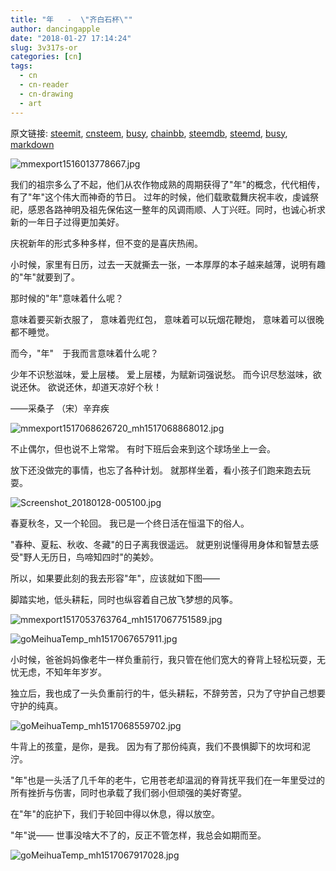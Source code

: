 ```yaml
---
title: "年   -  \"齐白石杯\""
author: dancingapple
date: "2018-01-27 17:14:24"
slug: 3v317s-or
categories: [cn]
tags: 
  - cn
  - cn-reader
  - cn-drawing
  - art
---
```


原文链接: [steemit](https://steemit.com), [cnsteem](https://cnsteem.com), [busy](https://busy.org), [chainbb](https://chainbb.com), [steemdb](https://steemdb.com), [steemd](https://steemd.com), [busy](https://busy.org), [markdown](https://raw.githubusercontent.com/pzhaonet/steem_dancingapple/master/content/post/3v317s-or.md)

![mmexport1516013778667.jpg](https://steemitimages.com/DQmXsGjpSFnLg3NQajHtt115W3J1oGtV3zFs7tLYQFffkDD/mmexport1516013778667.jpg)

我们的祖宗多么了不起，他们从农作物成熟的周期获得了"年"的概念，代代相传，有了"年"这个伟大而神奇的节日。
过年的时候，他们载歌载舞庆祝丰收，虔诚祭祀，感恩各路神明及祖先保佑这一整年的风调雨顺、人丁兴旺。同时，也诚心祈求新的一年日子过得更加美好。

庆祝新年的形式多种多样，但不变的是喜庆热闹。

小时候，家里有日历，过去一天就撕去一张，一本厚厚的本子越来越薄，说明有趣的"年"就要到了。

那时候的"年"意味着什么呢？

意味着要买新衣服了，
意味着兜红包，
意味着可以玩烟花鞭炮，
意味着可以很晚都不睡觉。

而今，"年"　于我而言意味着什么呢？

少年不识愁滋味，爱上层楼。
爱上层楼，为赋新词强说愁。
而今识尽愁滋味，欲说还休。
欲说还休，却道天凉好个秋！　　

——采桑子
（宋）辛弃疾　

![mmexport1517068626720_mh1517068868012.jpg](https://steemitimages.com/DQmbgnpfzHK3N75pjQgEeJCQTkhHuBRdJHujiuJERgCC36h/mmexport1517068626720_mh1517068868012.jpg)

不止偶尔，但也说不上常常。
有时下班后会来到这个球场坐上一会。

放下还没做完的事情，也忘了各种计划。
就那样坐着，看小孩子们跑来跑去玩耍。

![Screenshot_20180128-005100.jpg](https://steemitimages.com/DQmXd8CZGt3jSsvNMB7rb2usXzmSbpWTrt5XG2JNkbyFx8S/Screenshot_20180128-005100.jpg)

春夏秋冬，又一个轮回。
我已是一个终日活在恒温下的俗人。

"春种、夏耘、秋收、冬藏"的日子离我很遥远。
就更别说懂得用身体和智慧去感受"野人无历日，鸟啼知四时"的美妙。

所以，如果要此刻的我去形容"年"，应该就如下图——

脚踏实地，低头耕耘，同时也纵容着自己放飞梦想的风筝。

![mmexport1517053763764_mh1517067751589.jpg](https://steemitimages.com/DQmdAvbieHrTPQxM1fyakrgiTzM5nEca2Scxzx1uAH83bGz/mmexport1517053763764_mh1517067751589.jpg)

![goMeihuaTemp_mh1517067657911.jpg](https://steemitimages.com/DQmcxZTd8txitZ6FUKVnaUDwJvYCVH1nGcuEDfGYxBuQ2kk/goMeihuaTemp_mh1517067657911.jpg)


小时候，爸爸妈妈像老牛一样负重前行，我只管在他们宽大的脊背上轻松玩耍，无忧无虑，不知年年岁岁。

独立后，我也成了一头负重前行的牛，低头耕耘，不辞劳苦，只为了守护自己想要守护的纯真。

![goMeihuaTemp_mh1517068559702.jpg](https://steemitimages.com/DQmccg4MrEfPW8RJQstc88kGncr63MkB9NLk6AGJN71rsj5/goMeihuaTemp_mh1517068559702.jpg)

牛背上的孩童，是你，是我。
因为有了那份纯真，我们不畏惧脚下的坎坷和泥泞。

"年"也是一头活了几千年的老牛，它用苍老却温润的脊背抚平我们在一年里受过的所有挫折与伤害，同时也承载了我们弱小但顽强的美好寄望。

在"年"的庇护下，我们于轮回中得以休息，得以放空。

"年"说——
世事没啥大不了的，反正不管怎样，我总会如期而至。

![goMeihuaTemp_mh1517067917028.jpg](https://steemitimages.com/DQmRT4shKZCbY9qvKY5udnSjFDGQg79sNBeBn2TTHqqTJae/goMeihuaTemp_mh1517067917028.jpg)
